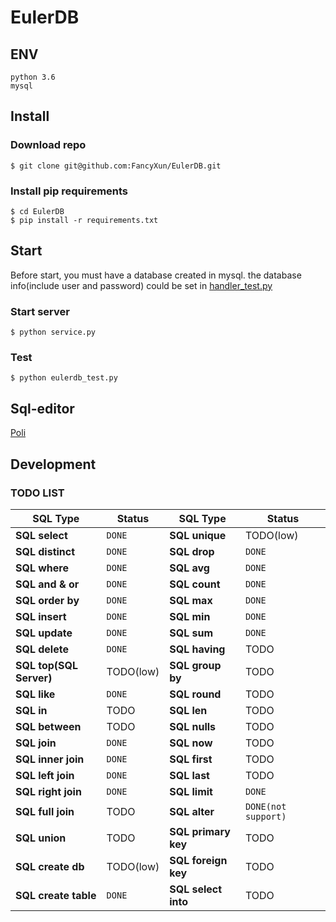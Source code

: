 # EulerDB

## ENV
```shell script
python 3.6
mysql
```

## Install

### Download repo
```shell script
$ git clone git@github.com:FancyXun/EulerDB.git
```
### Install pip requirements
```shell script
$ cd EulerDB
$ pip install -r requirements.txt
```
## Start

Before start, you must have a database created in mysql.
the database info(include user and password) could be set in [handler_test.py](https://github.com/FancyXun/EulerDB/blob/d0de441dc580af476be498e52c0aef5602198d0e/handler_test.py#L7)

### Start server
```shell script
$ python service.py
```

### Test
```shell script
$ python eulerdb_test.py
```

## Sql-editor
[Poli](https://github.com/FancyXun/poli)

## Development 

### TODO LIST

SQL Type                    | Status     | SQL Type            | Status                                                                                                                                           
----------------------------- |------------|---------------------| --------------
**SQL select**                 | ```DONE``` | **SQL unique**      | TODO(low) 
**SQL distinct**                 | ```DONE``` | **SQL drop**        | ```DONE``` 
**SQL where**                 | ```DONE``` | **SQL avg**         | ```DONE```
**SQL and & or**                | ```DONE``` | **SQL count**       | ```DONE``` 
**SQL order by**               | ```DONE``` | **SQL max**         | ```DONE```
**SQL insert**               | ```DONE``` | **SQL min**         | ```DONE``` 
**SQL update**                 | ```DONE``` | **SQL sum**         | ```DONE``` 
**SQL delete**                 | ```DONE``` | **SQL having**      | TODO 
**SQL top(SQL Server)**                  | TODO(low)  | **SQL group by**    | TODO 
**SQL like**                 | ```DONE``` | **SQL round**       | TODO 
**SQL in**                 | TODO       | **SQL len**         | TODO 
**SQL between**                 | TODO       | **SQL nulls**       | TODO 
**SQL join**                 | ```DONE```        | **SQL now**         | TODO 
**SQL inner join**                 | ```DONE```       | **SQL first**       | TODO 
**SQL left join**                 | ```DONE```        | **SQL last**        | TODO 
**SQL right join**                 | ```DONE```       | **SQL limit**       | ```DONE``` 
**SQL full join**                 | TODO       | **SQL alter**       | ```DONE(not support)``` 
**SQL union**                 | TODO       | **SQL primary key** | TODO 
**SQL create db**                 | TODO(low)  | **SQL foreign key** | TODO 
**SQL create table**                 | ```DONE``` | **SQL select into** | TODO 
